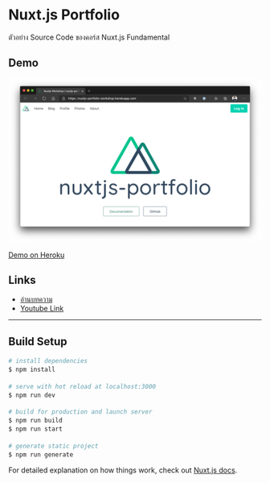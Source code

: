 # Nuxt.js Portfolio

ตัวอย่าง Source Code ของคอร์ส Nuxt.js Fundamental

## Demo

![Screenshot](./demo.png)

[Demo on Heroku](https://nuxtjs-portfolio-workshop.herokuapp.com/)

## Links

* [อ่านบทความ](https://devahoy.com/guides/nuxtjs-fundamental/)
* [Youtube Link](https://youtu.be/Ml5TwG7QDGc)

---

## Build Setup

```bash
# install dependencies
$ npm install

# serve with hot reload at localhost:3000
$ npm run dev

# build for production and launch server
$ npm run build
$ npm run start

# generate static project
$ npm run generate
```

For detailed explanation on how things work, check out [Nuxt.js docs](https://nuxtjs.org).
